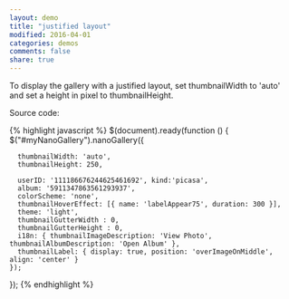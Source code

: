 ```yaml
---
layout: demo
title: "justified layout"
modified: 2016-04-01
categories: demos
comments: false
share: true
---
```


To display the gallery with a justified layout, set thumbnailWidth to 'auto' and set a height in pixel to thumbnailHeight.
  
Source code:  

{% highlight javascript %}
  $(document).ready(function () {
    $("#myNanoGallery").nanoGallery({
      
      thumbnailWidth: 'auto',
      thumbnailHeight: 250,
      
      userID: '111186676244625461692', kind:'picasa',
      album: '5911347863561293937',
      colorScheme: 'none',
      thumbnailHoverEffect: [{ name: 'labelAppear75', duration: 300 }],
      theme: 'light',
      thumbnailGutterWidth : 0,
      thumbnailGutterHeight : 0,
      i18n: { thumbnailImageDescription: 'View Photo', thumbnailAlbumDescription: 'Open Album' },
      thumbnailLabel: { display: true, position: 'overImageOnMiddle', align: 'center' }
    });
  });
{% endhighlight %}

<script>
  $(document).ready(function () {

    jQuery("#myNanoGallery").css('visibility','visible').nanoGallery({
      //userID:'34858669@N00',kind:'flickr',
      //blackList:'doors|kampuchea|vietnam|thailand|laos|yunnan',
      
      kind: 'picasa',
      userID:'111186676244625461692',
      blackList:'profil|scrapbook|Forhomepage',
      
      //thumbnailWidth:300, thumbnailHeight:200,
      //thumbnailL1Width:'240C xs100C sm100C', thumbnailL1Height:'160C xs100C sm100C',
      thumbnailL1Width:'240 xs100C sm100C', thumbnailL1Height:'160 xs100C sm100C',
      thumbnailWidth:'auto', thumbnailHeight:'200 xs80 sm150 la250 xl290',
      thumbnailHoverEffect:[{'name':'imageScale150', 'duration':700},{'name':'labelAppear75', 'duration':400},{'name':'descriptionAppear', 'duration':1000}],
      
      //maxWidth:948,
      //thumbnailHoverEffect:'labelSlideUpTop,borderLighter',
      //thumbnailHoverEffect:'borderLighter',
      paginationMaxLinesPerPage:1,
      viewerDisplayLogo:true,
      photoSorting:'random',
      albumSorting:'random',
      imageTransition : 'slide',
      galleryToolbarWidthAligned:false,
      thumbnailLabel:{display:false,align:'center', position:'overImageOnMiddle'},
      thumbnailL1Label:{display:true,align:'center', position:'overImageOnMiddle'},
      touchAnimationL1: true,
      touchAnimation:false,
      i18n:{
        thumbnailImageDescription:'view photo', thumbnailImageDescription_FR:'afficher photo',
        thumbnailAlbumDescription:'open gallery', thumbnailAlbumDescription_FR:'ouvrir galerie'
      },
      viewerToolbar: { standard:'minimizeButton,pageCounter,playPauseButton,linkOriginalButton,label', autoMinimize:5000 },
      galleryFullpageButton:true,
      supportIE8: false,
      paginationDots: true,
      locationHash:true,
      breadcrumbAutoHideTopLevel:true
    });

  });  
</script>
